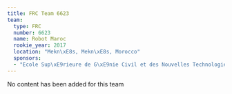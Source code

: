 ```yaml
---
title: FRC Team 6623
team:
  type: FRC
  number: 6623
  name: Robot Maroc
  rookie_year: 2017
  location: "Mekn\xE8s, Mekn\xE8s, Morocco"
  sponsors:
  - "Ecole Sup\xE9rieure de G\xE9nie Civil et des Nouvelles Technologies"
---
```


No content has been added for this team